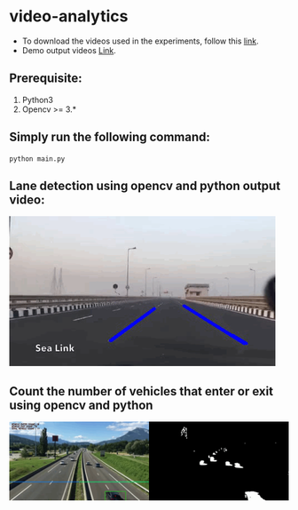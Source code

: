 
# video-analytics


* To download the videos used in the experiments, follow this [link](https://drive.google.com/drive/folders/1eOw443_Fb8ePM95IvQWMrlK3476x3fcq?usp=sharing).
* Demo output videos [Link](https://sagar16812.github.io/video-analytics/).


## Prerequisite:
1. Python3
2. Opencv >= 3.*

## Simply run the following command:
```
python main.py
```
## Lane detection using opencv and python output video:
![Lane detection outout gif](Demo_gifs/Lane_Detection_demo.gif)

## Count the number of vehicles that enter or exit using opencv and python
![Vehicle counting output gif](Demo_gifs/Vechicle_Counting_demo.gif)